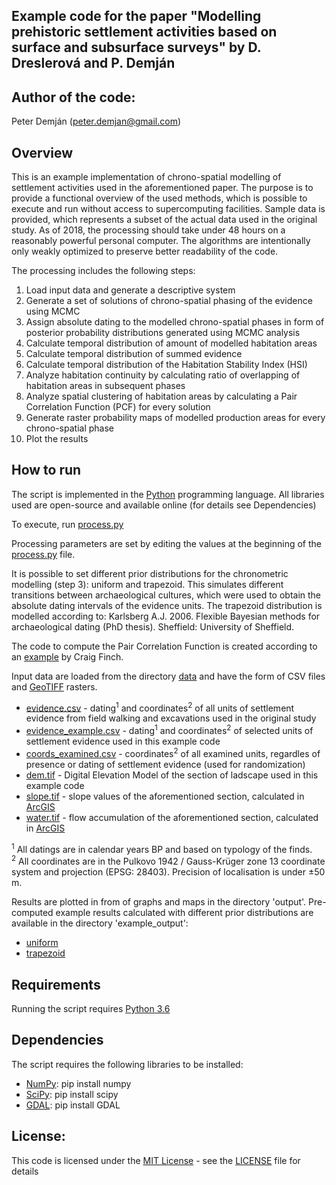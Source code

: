 ## Example code for the paper "Modelling prehistoric settlement activities based on surface and subsurface surveys" by D. Dreslerová and P. Demján

## Author of the code:
Peter Demján (peter.demjan@gmail.com)

## Overview
This is an example implementation of chrono-spatial modelling of settlement activities used in the aforementioned paper. The purpose is to provide a functional overview of the used methods, which is possible to execute and run without access to supercomputing facilities. Sample data is provided, which represents a subset of the actual data used in the original study. As of 2018, the processing should take under 48 hours on a reasonably powerful personal computer. The algorithms are intentionally only weakly optimized to preserve better readability of the code.

The processing includes the following steps:
1. Load input data and generate a descriptive system
2. Generate a set of solutions of chrono-spatial phasing of the evidence using MCMC
3. Assign absolute dating to the modelled chrono-spatial phases in form of posterior probability distributions generated using MCMC analysis
4. Calculate temporal distribution of amount of modelled habitation areas
5. Calculate temporal distribution of summed evidence
6. Calculate temporal distribution of the Habitation Stability Index (HSI)
7. Analyze habitation continuity by calculating ratio of overlapping of habitation areas in subsequent phases
8. Analyze spatial clustering of habitation areas by calculating a Pair Correlation Function (PCF) for every solution
9. Generate raster probability maps of modelled production areas for every chrono-spatial phase
10. Plot the results

## How to run

The script is implemented in the [Python](https://www.python.org/) programming language. All libraries used are open-source and available online (for details see Dependencies)

To execute, run [process.py](process.py)

Processing parameters are set by editing the values at the beginning of the [process.py](process.py) file.

It is possible to set different prior distributions for the chronometric modelling (step 3): uniform and trapezoid. This simulates different transitions between archaeological cultures, which were used to obtain the absolute dating intervals of the evidence units. The trapezoid distribution is modelled according to: Karlsberg A.J. 2006. Flexible Bayesian methods for archaeological dating (PhD thesis). Sheffield: University of Sheffield.

The code to compute the Pair Correlation Function is created according to an [example](https://github.com/cfinch/Shocksolution_Examples/tree/master/PairCorrelation) by Craig Finch.

Input data are loaded from the directory [data](data) and have the form of CSV files and [GeoTIFF](https://www.gdal.org/frmt_gtiff.html) rasters.
* [evidence.csv](data/evidence.csv) - dating<sup>1</sup> and coordinates<sup>2</sup> of all units of settlement evidence from field walking and excavations used in the original study
* [evidence_example.csv](data/evidence_example.csv) - dating<sup>1</sup> and coordinates<sup>2</sup> of selected units of settlement evidence used in this example code
* [coords_examined.csv](data/coords_examined.csv) - coordinates<sup>2</sup> of all examined units, regardles of presence or dating of settlement evidence (used for randomization)
* [dem.tif](data/raster/dem.tif) - Digital Elevation Model of the section of ladscape used in this example code
* [slope.tif](data/raster/slope.tif) - slope values of the aforementioned section, calculated in [ArcGIS](http://desktop.arcgis.com/en/arcmap/10.3/tools/spatial-analyst-toolbox/slope.htm)
* [water.tif](data/raster/water.tif) - flow accumulation of the aforementioned section, calculated in [ArcGIS](http://pro.arcgis.com/en/pro-app/tool-reference/spatial-analyst/flow-accumulation.htm)

<sup>1</sup> All datings are in calendar years BP and based on typology of the finds. <br>
<sup>2</sup> All coordinates are in the Pulkovo 1942 / Gauss-Krüger zone 13 coordinate system and projection (EPSG: 28403). Precision of localisation is under ±50 m. 

Results are plotted in from of graphs and maps in the directory 'output'.
Pre-computed example results calculated with different prior distributions are available in the directory 'example_output':
* [uniform](example_output/uniform)
* [trapezoid](example_output/trapezoid)

## Requirements

Running the script requires [Python 3.6](https://www.python.org/)

## Dependencies

The script requires the following libraries to be installed:
* [NumPy](http://www.numpy.org/): pip install numpy
* [SciPy](https://www.scipy.org/): pip install scipy
* [GDAL](http://www.gdal.org/): pip install GDAL

## License:
This code is licensed under the [MIT License](http://opensource.org/licenses/MIT) - see the [LICENSE](LICENSE) file for details

